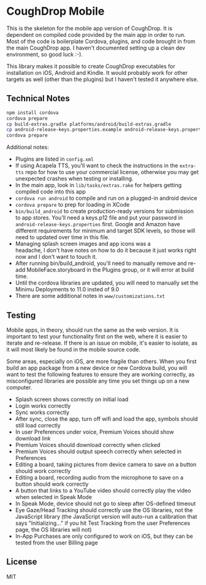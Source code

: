 # CoughDrop Mobile

This is the skeleton for the mobile app version of CoughDrop. It is dependent on compiled
code provided by the main app in order to run. Most of the code is boilerplate 
Cordova, plugins, and code brought in from the main CoughDrop app. I haven't documented
setting up a clean dev environment, so good luck :-).

This library makes it possible to create CoughDrop executables for installation on 
iOS, Android and Kindle. It would probably work for other targets as well (other than
the plugins) but I haven't tested it anywhere else.

## Technical Notes

```bash
npm install cordova
cordova prepare
cp build-extras.gradle platforms/android/build-extras.gradle
cp android-release-keys.properties.example android-release-keys.properties
cordova prepare
```

Additional notes:

- Plugins are listed in `config.xml`
- If using Acapela TTS, you'll want to check the instructions in the `extra-tts` repo
  for how to use your commercial license, otherwise you may get unexpected crashes
  when testing or installing.
- In the main app, look in `lib/tasks/extras.rake` for helpers getting compiled code into this app
- `cordova run android` to compile and run on a plugged-in android device
- `cordova prepare` to prep for loading in XCode
- `bin/build_android` to create production-ready versions for submission to app stores. You'll need
  a keys.p12 file and put your password in `android-release-keys.properties` first. Google and 
  Amazon have different requirements for minimum and
  target SDK levels, so those will need to updated
  over time in this file.
- Managing splash screen images and app icons was a     
  headache, I don't have notes on how
  to do it because it just works right now and I don't want to touch it.
- After running bin/build_android, you'll need to manually
  remove and re-add MobileFace.storyboard in the Plugins
  group, or it will error at build time.
- Until the cordova libraries are updated, you will
  need to manually set the Minimu Deployments to 
  11.0 insted of 9.0
- There are some additional notes in `www/customizations.txt`

## Testing 
Mobile apps, in theory, should run the same as the web version. It is important to test your functionality first on the web, where it is easier to iterate and re-release. If there is an issue on mobile, it's easier to isolate, as it will most likely be found in the mobile source code.

Some areas, especially on iOS, are more fragile than others. When you first build an app package from a new device or new Cordova build, you will want to test the following features to ensure they are working correctly, as misconfigured libraries are possible any time you set things up on a new computer.

- Splash screen shows correctly on initial load
- Login works correctly
- Sync works correctly
- After sync, close the app, turn off wifi and load the app, symbols should still load correctly
- In user Preferences under voice, Premium Voices should show download link
- Premium Voices should download correctly when clicked
- Premium Voices should output speech correctly when selected in Preferences
- Editing a board, taking pictures from device camera to save on a button should work correctly
- Editing a board, recording audio from the microphone to save on a button should work correctly
- A button that links to a YouTube video should correctly play the video when selected in Speak Mode
- In Speak Mode, device should not go to sleep after OS-defined timeout
- Eye Gaze/Head Tracking should correctly use the OS libraries, not the JavaScript library (the JavaScript version will auto-run a calibration that says "Initializing..." if you hit Test Tracking from the user Preferences page, the OS libraries will not)
- In-App Purchases are only configured to work on iOS, but they can be tested from the user Billing page

## License
MIT
